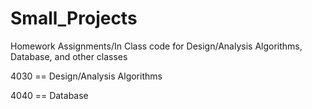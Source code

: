 # Small_Projects

Homework Assignments/In Class code for Design/Analysis Algorithms, Database, and other classes

4030 == Design/Analysis Algorithms

4040 == Database
